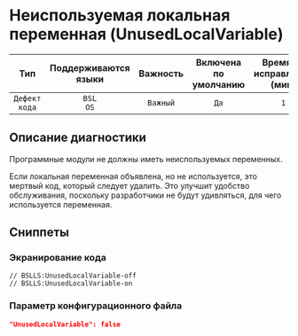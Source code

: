 # Неиспользуемая локальная переменная (UnusedLocalVariable)

|      Тип      | Поддерживаются<br>языки | Важность | Включена<br>по умолчанию | Время на<br>исправление (мин) |                  Теги                  |
|:-------------:|:-----------------------------:|:--------:|:------------------------------:|:-----------------------------------:|:--------------------------------------:|
| `Дефект кода` |      `BSL`<br>`OS`      | `Важный` |              `Да`              |                 `1`                 | `brainoverload`<br>`badpractice` |

<!-- Блоки выше заполняются автоматически, не трогать -->
## Описание диагностики
Программные модули не должны иметь неиспользуемых переменных.

Если локальная переменная объявлена, но не используется, это мертвый код, который следует удалить. Это улучшит удобство обслуживания, поскольку разработчики не будут удивляться, для чего используется переменная.

## Сниппеты

<!-- Блоки ниже заполняются автоматически, не трогать -->
### Экранирование кода

```bsl
// BSLLS:UnusedLocalVariable-off
// BSLLS:UnusedLocalVariable-on
```

### Параметр конфигурационного файла

```json
"UnusedLocalVariable": false
```
